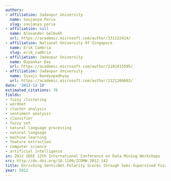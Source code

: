 ```yaml
---
authors:
- affiliation: Jadavpur University
  name: Soujanya Poria
  slug: soujanya_poria
- affiliation: null
  name: Alexander Gelbukh
  url: https://academic.microsoft.com/author/331132414/
- affiliation: National University Of Singapore
  name: Erik Cambria
  slug: erik_cambria
- affiliation: Jadavpur University
  name: Dipankar Das
  url: https://academic.microsoft.com/author/2101415595/
- affiliation: Jadavpur University
  name: Sivaji Bandyopadhyay
  url: https://academic.microsoft.com/author/2121266603/
date: '2012-12-10'
estimated_citations: 76
fields:
- fuzzy clustering
- wordnet
- cluster analysis
- sentiment analysis
- classifier
- fuzzy set
- natural language processing
- natural language
- machine learning
- feature extraction
- computer science
- artificial intelligence
in: 2012 IEEE 12th International Conference on Data Mining Workshops
src: http://dx.doi.org/10.1109/ICDMW.2012.142
title: Enriching SenticNet Polarity Scores through Semi-Supervised Fuzzy Clustering
year: 2012
---
```

